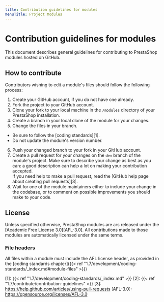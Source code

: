 ```yaml
---
title: Contribution guidelines for modules
menuTitle: Project Modules
---
```


# Contribution guidelines for modules

This document describes general guidelines for contributing to PrestaShop modules hosted on GitHub.

## How to contribute 

Contributors wishing to edit a module's files should follow the following process:

1. Create your GitHub account, if you do not have one already.
2. Fork the project to your GitHub account.
3. Clone your fork to your local machine in the ```/modules``` directory of your PrestaShop installation.
4. Create a branch in your local clone of the module for your changes.
5. Change the files in your branch.

  - Be sure to follow the [coding standards][1].
  - Do not update the module's version number.

6. Push your changed branch to your fork in your GitHub account.
7. Create a pull request for your changes on the `dev` branch of the module's project. Make sure to describe your change as best as you can: a good description can help a lot on making your contribution accepted.  
  If you need help to make a pull request, read the [GitHub help page about creating pull requests][3].
8. Wait for one of the module maintainers either to include your change in the codebase, or to comment on possible improvements you should make to your code.

## License

Unless specified otherwise, PrestaShop modules are ars released under the [Academic Free License 3.0][AFL-3.0]. All contributions made to those modules are automatically licensed under the same terms.

### File headers

All files within a module must include the AFL license header, as provided in the [coding standards chapter]({{< ref "1.7/development/coding-standards/_index.md#module-files" >}})
 

[report-issue]: https://github.com/PrestaShop/PrestaShop/issues/new/choose
[1]: {{< ref "1.7/development/coding-standards/_index.md" >}}
[2]: {{< ref "1.7/contribute/contribution-guidelines" >}}
[3]: https://help.github.com/articles/using-pull-requests
[AFL-3.0]: https://opensource.org/licenses/AFL-3.0


